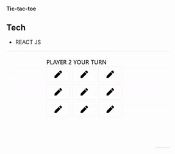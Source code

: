 #### Tic-tac-toe
## Tech
* REACT JS

![](https://github.com/Jatin-sh13/Tic-Tac-Toe/blob/master/Gif/ezgif.com-gif-maker.gif)


